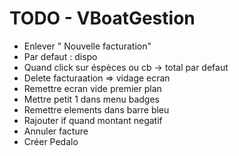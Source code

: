 TODO - VBoatGestion
=========

* Enlever " Nouvelle facturation"
* Par defaut : dispo
* Quand click sur éspèces ou cb -> total par defaut
* Delete facturaation => vidage ecran
* Remettre ecran vide premier plan
* Mettre petit 1 dans menu badges
* Remettre elements dans barre bleu
* Rajouter if quand montant negatif
* Annuler facture
* Créer Pedalo
